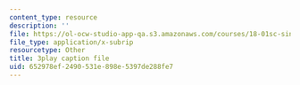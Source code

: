 ```yaml
---
content_type: resource
description: ''
file: https://ol-ocw-studio-app-qa.s3.amazonaws.com/courses/18-01sc-single-variable-calculus-fall-2010/652978ef2490531e898e5397de288fe7_YN7k_bXXggY.vtt
file_type: application/x-subrip
resourcetype: Other
title: 3play caption file
uid: 652978ef-2490-531e-898e-5397de288fe7
---
```

